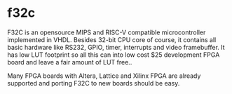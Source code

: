 # f32c

F32C is an opensource MIPS and RISC-V compatible microcontroller implemented in VHDL.
Besides 32-bit CPU core of course, it contains all basic hardware like RS232, GPIO, 
timer, interrupts and video framebuffer. It has low LUT footprint so 
all this can into low cost $25 development FPGA board and leave a fair amount
of LUT free..

Many FPGA boards with Altera, Lattice and Xilinx FPGA are already supported and
porting F32C to new boards should be easy.
